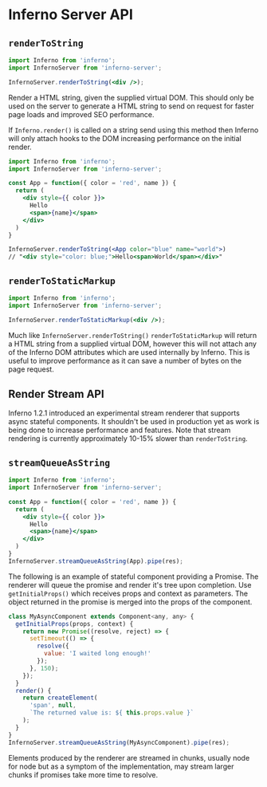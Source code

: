 # Inferno Server API

## `renderToString`

```jsx
import Inferno from 'inferno';
import InfernoServer from 'inferno-server';

InfernoServer.renderToString(<div />);
```

Render a HTML string, given the supplied virtual DOM. This should only be used on the server to generate a HTML string to send on request for faster page loads and improved SEO performance.

If `Inferno.render()` is called on a string send using this method then Inferno will only attach hooks to the DOM increasing performance on the initial render.

```jsx
import Inferno from 'inferno';
import InfernoServer from 'inferno-server';

const App = function({ color = 'red', name }) {
  return (
    <div style={{ color }}>
      Hello
      <span>{name}</span>
    </div>
  )
}

InfernoServer.renderToString(<App color="blue" name="world">)
// "<div style="color: blue;">Hello<span>World</span></div>"
```

## `renderToStaticMarkup`

```jsx
import Inferno from 'inferno';
import InfernoServer from 'inferno-server';

InfernoServer.renderToStaticMarkup(<div />);
```

Much like `InfernoServer.renderToString()` `renderToStaticMarkup` will return a HTML string from a supplied virtual DOM, however this will not attach any of the Inferno DOM attributes which are used internally by Inferno. This is useful to improve performance as it can save a number of bytes on the page request.

## Render Stream API

Inferno 1.2.1 introduced an experimental stream renderer that supports async stateful components. It shouldn't be used in production yet as work is being done to increase performance and features. Note that stream rendering is currently approximately 10-15% slower than `renderToString`.

## `streamQueueAsString`

```jsx
import Inferno from 'inferno';
import InfernoServer from 'inferno-server';

const App = function({ color = 'red', name }) {
  return (
    <div style={{ color }}>
      Hello
      <span>{name}</span>
    </div>
  )
}
InfernoServer.streamQueueAsString(App).pipe(res);
```

The following is an example of stateful component providing a Promise. The renderer will queue the promise and render it's tree upon completion. Use `getInitialProps()` which receives props and context as parameters. The object returned in the promise is merged into the props of the component.

```jsx
class MyAsyncComponent extends Component<any, any> {
  getInitialProps(props, context) {
    return new Promise((resolve, reject) => {
      setTimeout(() => {
        resolve({
          value: 'I waited long enough!'
        });
      }, 150);
    });
  }
  render() {
    return createElement(
      'span', null,
      `The returned value is: ${ this.props.value }`
    );
  }
}
InfernoServer.streamQueueAsString(MyAsyncComponent).pipe(res);
```

Elements produced by the renderer are streamed in chunks, usually node for node but as a symptom of the implementation, may stream larger chunks if promises take more time to resolve.
